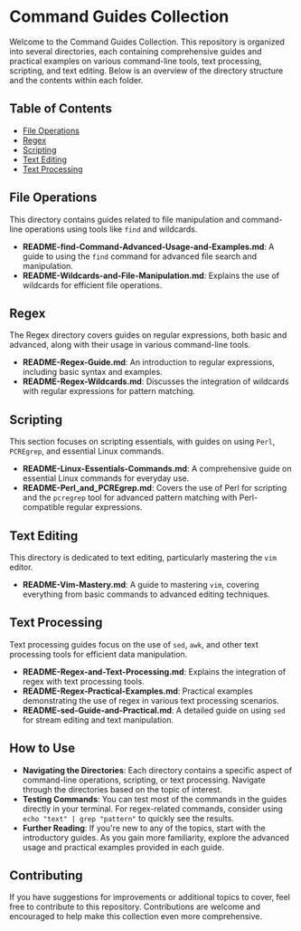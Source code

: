 # Command Guides Collection

Welcome to the Command Guides Collection. This repository is organized into several directories, each containing comprehensive guides and practical examples on various command-line tools, text processing, scripting, and text editing. Below is an overview of the directory structure and the contents within each folder.

## Table of Contents

- [File Operations](#file-operations)
- [Regex](#regex)
- [Scripting](#scripting)
- [Text Editing](#text-editing)
- [Text Processing](#text-processing)

## File Operations

This directory contains guides related to file manipulation and command-line operations using tools like `find` and wildcards.

- **README-find-Command-Advanced-Usage-and-Examples.md**: A guide to using the `find` command for advanced file search and manipulation.
- **README-Wildcards-and-File-Manipulation.md**: Explains the use of wildcards for efficient file operations.

## Regex

The Regex directory covers guides on regular expressions, both basic and advanced, along with their usage in various command-line tools.

- **README-Regex-Guide.md**: An introduction to regular expressions, including basic syntax and examples.
- **README-Regex-Wildcards.md**: Discusses the integration of wildcards with regular expressions for pattern matching.

## Scripting

This section focuses on scripting essentials, with guides on using `Perl`, `PCREgrep`, and essential Linux commands.

- **README-Linux-Essentials-Commands.md**: A comprehensive guide on essential Linux commands for everyday use.
- **README-Perl_and_PCREgrep.md**: Covers the use of Perl for scripting and the `pcregrep` tool for advanced pattern matching with Perl-compatible regular expressions.

## Text Editing

This directory is dedicated to text editing, particularly mastering the `vim` editor.

- **README-Vim-Mastery.md**: A guide to mastering `vim`, covering everything from basic commands to advanced editing techniques.

## Text Processing

Text processing guides focus on the use of `sed`, `awk`, and other text processing tools for efficient data manipulation.

- **README-Regex-and-Text-Processing.md**: Explains the integration of regex with text processing tools.
- **README-Regex-Practical-Examples.md**: Practical examples demonstrating the use of regex in various text processing scenarios.
- **README-sed-Guide-and-Practical.md**: A detailed guide on using `sed` for stream editing and text manipulation.

## How to Use

- **Navigating the Directories**: Each directory contains a specific aspect of command-line operations, scripting, or text processing. Navigate through the directories based on the topic of interest.
- **Testing Commands**: You can test most of the commands in the guides directly in your terminal. For regex-related commands, consider using `echo "text" | grep "pattern"` to quickly see the results.
- **Further Reading**: If you're new to any of the topics, start with the introductory guides. As you gain more familiarity, explore the advanced usage and practical examples provided in each guide.

## Contributing

If you have suggestions for improvements or additional topics to cover, feel free to contribute to this repository. Contributions are welcome and encouraged to help make this collection even more comprehensive.
